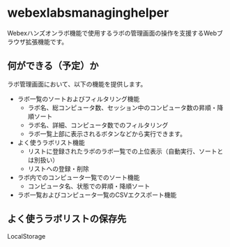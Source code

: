 # webexlabsmanaginghelper

Webexハンズオンラボ機能で使用するラボの管理画面の操作を支援するWebブラウザ拡張機能です。

## 何ができる（予定）か

ラボ管理画面において、以下の機能を提供します。
* ラボ一覧のソートおよびフィルタリング機能
  - ラボ名、総コンピュータ数、セッション中のコンピュータ数の昇順・降順ソート
  - ラボ名、詳細、コンピュータ数でのフィルタリング
  - ラボ一覧上部に表示されるボタンなどから実行できます。
* よく使うラボリスト機能
  - リストに登録されたラボのラボ一覧での上位表示（自動実行、ソートとは別扱い）
  - リストへの登録・削除
* ラボ内でのコンピュータ一覧でのソート機能
  - コンピュータ名、状態での昇順・降順ソート
* ラボ一覧およびコンピュータ一覧のCSVエクスポート機能

## よく使うラボリストの保存先
LocalStorage

